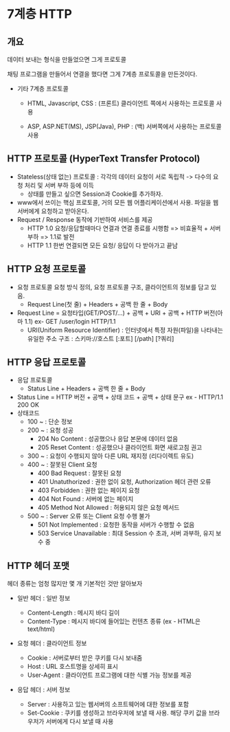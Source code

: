 # 7계층 HTTP

## 개요

데이터 보내는 형식을 만들었으면 그게 프로토콜

채팅 프로그램을 만들어서 연결을 했다면 그게 7계층 프로토콜을 만든것이다.



- 기타 7계층 프로토콜

  - HTML, Javascript, CSS : (프론트) 클라이언트 쪽에서 사용하는 프로토콜 사용

  - ASP, ASP.NET(MS), JSP(Java), PHP : (백) 서버쪽에서 사용하는 프로토콜 사용

    

## HTTP 프로토콜 (HyperText Transfer Protocol)

- Stateless(상태 없는) 프로토콜 : 각각의 데이터 요청이 서로 독립적 -> 다수의 요청 처리 및 서버 부하 등에 이득
  - 상태를 만들고 싶으면 Session과 Cookie를 추가하자.
- www에서 쓰이는 핵심 프로토콜, 거의 모든 웹 어플리케이션에서 사용. 파일을 웹 서버에게 요청하고 받아온다.
- Request / Response 동작에 기반하여 서비스를 제공
  - HTTP 1.0 요청/응답할때마다 연결과 연결 종료를 시행함 => 비효율적 + 서버 부하 => 1.1로 발전
  - HTTP 1.1 한번 연결되면 모든 요청/ 응답이 다 받아가고 끝남



## HTTP 요청 프로토콜

- 요청 프로토콜 요청 방식 정의, 요청 프로토콜 구조, 클라이언트의 정보를 담고 있음.
  - Request Line(첫 줄) + Headers + 공백 한 줄 + Body
- Request Line = 요청타입(GET/POST/...) + 공백 + URI + 공백 + HTTP 버전(아마 1.1)
  ex- GET /user/login HTTP/1.1
  - URI(Uniform Resource Identifier) : 인터넷에서 특정 자원(파일)을 나타내는 유일한 주소
    구조 : 스키마://호스트 [:포트] [/path] [?쿼리]



## HTTP 응답 프로토콜

- 응답 프로토콜
  - Status Line + Headers + 공백 한 줄 + Body
- Status Line = HTTP 버전 + 공백 + 상태 코드 + 공백 + 상태 문구
  ex - HTTP/1.1 200 OK
- 상태코드
  - 100 ~ : 단순 정보
  - 200 ~ : 요청 성공
    - 204 No Content : 성공했으나 응답 본문에 데이터 없음
    - 205 Reset Content : 성공했으나 클라이언트 화면 새로고침 권고
  - 300 ~ : 요청이 수행되지 않아 다른 URL 재지정 (리다이렉트 유도)
  - 400 ~ : 잘못된 Client 요청
    - 400 Bad Request : 잘못된 요청
    - 401 Unatuthorized : 권한 없이 요청, Authorization 헤더 관련 오류
    - 403 Forbidden : 권한 없는 페이지 요청
    - 404 Not Found : 서버에 없는 페이지
    - 405 Method Not Allowed : 허용되지 않은 요청 메서드
  - 500 ~ : Server 오류 또는 Client 요청 수행 불가
    - 501 Not Implemented : 요청한 동작을 서버가 수행할 수 없음
    - 503 Service Unavailable : 최대 Session 수 초과, 서버 과부하, 유지 보수 중



## HTTP 헤더 포맷

헤더 종류는 엄청 많지만 몇 개 기본적인 것만 알아보자

- 일반 헤더 : 일반 정보
  - Content-Length : 메시지 바디 길이
  - Content-Type : 메시지 바디에 들어있는 컨텐츠 종류 (ex - HTML은 text/html)
- 요청 헤더 : 클라이언트 정보
  - Cookie : 서버로부터 받은 쿠키를 다시 보내줌
  - Host : URL 호스트명을 상세히 표시
  - User-Agent : 클라이언트 프로그램에 대한 식별 가능 정보를 제공

- 응답 헤더 : 서버 정보
  - Server : 사용하고 있는 웹서버의 소프트웨어에 대한 정보를 포함
  - Set-Cookie : 쿠키를 생성하고 브라우저에 보낼 때 사용. 해당 쿠키 값을 브라우저가 서버에게 다시 보낼 때 사용

